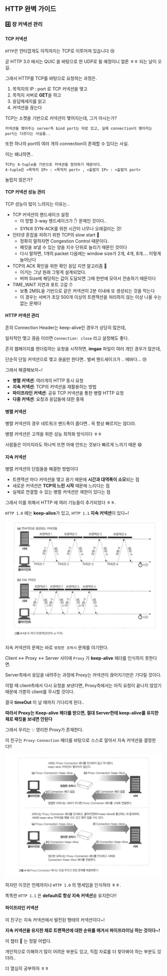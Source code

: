 ## HTTP 완벽 가이드

### :four: 장 커넥션 관리

#### TCP 커넥션

`HTTP`은 안타깝게도 아직까지는 TCP로 이루어져 있습니다 :cry:  

곧 HTTP 3.0 에서는 QUIC 을 바탕으로 한 UDP로 될 예정이니 얼른 ㅎㅎ 되는 날이 오길. 

그래서 HTTP를 TCP를 바탕으로 요청하는 과정은. 

1. 목적지의 IP : port 로 TCP 커넥션을 맺고
2. 목적지 서버로 **GET**을 하고 
3. 응답메세지를 읽고
4. 커넥션을 끊는다

TCP는 소켓을 기반으로 커넥션이 맺어지는데, 그거 아시는가?  

```
커넥션을 맺어주는 server측 bind port는 따로 있고, 실제 connection이 맺어지는 port는 다르다는 사실을..
```

또한 하나의 port의 여러 개의 connection이 존재할 수 있다는 사실. 

이는 왜냐하면..

```
TCP는 4-tuple을 기반으로 커넥션을 정의하기 때문이다.
4-tuple은 <목적지 IP> : <목적지 port> , <출발지 IP> : <출발지 port>
```

놀랍지 않은가?  

#### TCP 커넥션 성능 관리

TCP 성능이 많이 느려지는 이유는..

* TCP 커넥션의 핸드세이크 설정
  * 이 망할 3-way 헨드세이크가 :hand: 문제인 것이다..
  * SYN과 SYN-ACK를 위한 시간이 너무나 오래걸리는 것!
* 인터넷 혼잡을 피하기 위한 TCP의 slow start :turtle:
  * 정확히 말하자면 Congestion Control 때문이다. 
  * 패킷을 보낼 수 있는 양을 지수 단위로 늘리기 때문인 것이다
  * 다시 말하면, 1개의 packet 다음에는 window size가 2개, 4개, 8개.... 이렇게 늘어난다
* TCP의 ACK 확인을 위한 확인 응답 지연 알고리즘 :book:
  * 이거는 그냥 원래 그렇게 설계되었다.
  * 버퍼 Size에 해당하는 값이 도달되면 그때 한번에 모아서 전송하기 때문이다
* TIME_WAIT 지연과 포트 고갈 :alarm_clock:
  * 보통 2MSL을 기반으로 같은 커넥션이 2분 이내에 또 생성되는 것을 막는다
  * 이 경우는 서버가 초당 500개 이상의 트랜잭션을 처리하지 않는 이상 나올 수는 없는 문제다

#### HTTP 커넥션 관리

흔히 Connection Header는 keep-alive인 경우가 상당히 많은데,  

일차적인 맺고 끊음 이라면 `Connection: close` 라고 설정해도 좋다. 

흔히 웹페이지를 랜더링하는 요청을 시작하면, **imgae** 파일이 여러 개인 경우가 많은데,  

단순히 단일 커넥션으로 맺고 끊음만 한다면.. 벌써 핸드세이크가 .. 에바다... :cry:  

그래서 해결해보자~!  

* **병렬 커넥션**: 여러개의 HTTP 동시 요청
* **지속 커넥션**: TCP의 커넥션을 재활용하는 방법
* **파이프라인 커넥션**: 공유 TCP 커넥션을 통한 병렬 HTTP 요청
* **다중 커넥션**: 요청과 응답들에 대한 중재

#### 병렬 커넥션

병렬 커넥션의 경우 네트워크 밴드폭이 좁다면.. 꼭 항상 빠르지는 않더라. 

병렬 커넥션은 고객을 위한 성능 최적화 방식이다 ㅎㅎ  

사람들은 이미지라도 하나씩 뜨면 아예 안뜨는 것보다 빠르게 느끼기 때문 :smile:  

#### 지속 커넥션

병렬 커넥션의 단점들을 해결한 방법이다

* 트랜잭션 마다 커넥션을 맺고 끊기 때문에 **시간과 대역폭이 소모**되는 점
* 새로운 커넥션은 **TCP의 느린 시작** 때문에 느리다는 점
* 실제로 연결할 수 있는 병렬 커넥션은 제한이 있다는 점

그래서 이를 위해서 HTTP 에  여러 기능들이 추가되었다 ㅎㅎ. 

`HTTP 1.0` 에는 **keep-alive**가 있고, `HTTP 1.1` **지속 커넥션**이 있다~!  

<div>
  <img src="img/connection.PNG" text-aling="center">
</div>

지속 커넥션의 문제는 바로 `멍청한 프락시` 문제를 야기한다. 

Client <-> Proxy <-> Server 사이에 `Proxy` 가 **keep-alive** 헤더를 인식하지 못한다면. 

Server측에서 응답을 내려주는 과정에 Proxy는 커넥션이 끊어지기만은 기다릴 것이다. 

이럴 때 client측에서 다시 요청을 보낸다면, Proxy측에서는 아직 요청이 끝나지 않았기 때문에 가뿐히 client를 무시할 것이다. 

결국 **timeOut** 이 날 때까지 기다리게 된다..  

**따라서 Proxy는 Keep-alive 헤더를 받으면, 절대 Server한테 keep-alive를 유지한채로 패킷을 보내면 안된다**    

그래서 우리는 :bulb: 영리한 Proxy가 존재한다. 

이 친구는 `Proxy-Connection` 헤더를 바탕으로 스스로 알아서 지속 커넥션을 결정한다!!  

<div>
  <img src="img/proxy.PNG" text-align="center" >
</div>

하지만 이것은 언제까지나 `HTTP 1.0` 의 명세임을 인식하라 ㅎㅎ. 

똑똑한 `HTTP 1.1` 은 **default로 항상 지속 커넥션**을 유지한다!!  

#### 파이프라인 커넥션

이 친구는 지속 커넥션에서 발전된 형태의 커넥션이다~!  

**지속 커넥션을 유지한 채로 트랜잭션에 대한 순위를 매겨서 파이프라이닝 하는 것이다~!**  



이 챕터 :bookmark: 는 정말 어렵다. 

개인적으로 이해하기 많이 어려운 부분도 있고, 직접 자료를 더 찾아봐야 하는 부분도 있더라..  

더 열심히 공부하자 ㅎㅎ 

